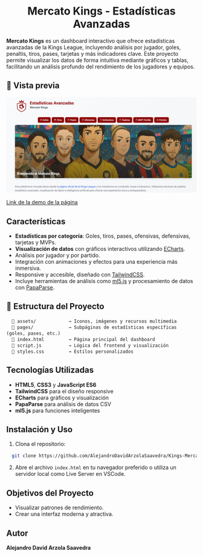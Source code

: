 <h1 align="center">Mercato Kings - Estadísticas Avanzadas</h1>

**Mercato Kings** es un dashboard interactivo que ofrece estadísticas avanzadas de la Kings League, incluyendo análisis por jugador, goles, penaltis, tiros, pases, tarjetas y más indicadores clave. Este proyecto permite visualizar los datos de forma intuitiva mediante gráficos y tablas, facilitando un análisis profundo del rendimiento de los jugadores y equipos.

## 📸 Vista previa

![Mercato Kings Screenshot](./src/assets/captura.png)

[Link de la demo de la página](https://alejandrodavidarzolasaavedra.github.io/Kings-Mercato/)

## Características

* **Estadísticas por categoría**: Goles, tiros, pases, ofensivas, defensivas, tarjetas y MVPs.
* **Visualización de datos** con gráficos interactivos utilizando [ECharts](https://echarts.apache.org/).
* Análisis por jugador y por partido.
* Integración con animaciones y efectos para una experiencia más inmersiva.
* Responsive y accesible, diseñado con [TailwindCSS](https://tailwindcss.com/).
* Incluye herramientas de análisis como [ml5.js](https://ml5js.org/) y procesamiento de datos con [PapaParse](https://www.papaparse.com/).

## 📁 Estructura del Proyecto

```
  📂 assets/            → Iconos, imágenes y recursos multimedia
  📂 pages/             → Subpáginas de estadísticas específicas (goles, pases, etc.)
  📄 index.html         → Página principal del dashboard
  📄 script.js          → Lógica del frontend y visualización
  📄 styles.css         → Estilos personalizados
```

## Tecnologías Utilizadas

* **HTML5**, **CSS3** y **JavaScript ES6**
* **TailwindCSS** para el diseño responsive
* **ECharts** para gráficos y visualización
* **PapaParse** para análisis de datos CSV
* **ml5.js** para funciones inteligentes
  
## Instalación y Uso

1. Clona el repositorio:

```bash
  git clone https://github.com/AlejandroDavidArzolaSaavedra/Kings-Mercato.git
```

2. Abre el archivo `index.html` en tu navegador preferido o utiliza un servidor local como Live Server en VSCode.

## Objetivos del Proyecto

* Visualizar patrones de rendimiento.
* Crear una interfaz moderna y atractiva.

## Autor

**Alejandro David Arzola Saavedra**
